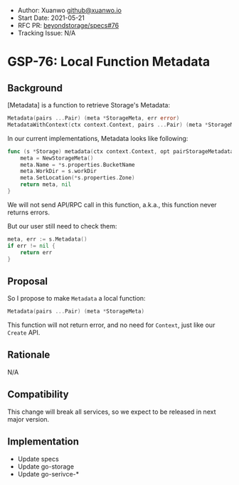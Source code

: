 - Author: Xuanwo <github@xuanwo.io>
- Start Date: 2021-05-21
- RFC PR: [beyondstorage/specs#76](https://github.com/beyondstorage/specs/issues/76)
- Tracking Issue: N/A

# GSP-76: Local Function Metadata

## Background

[Metadata] is a function to retrieve Storage's Metadata:

```go
Metadata(pairs ...Pair) (meta *StorageMeta, err error)
MetadataWithContext(ctx context.Context, pairs ...Pair) (meta *StorageMeta)
```

In our current implementations, Metadata looks like following:

```go
func (s *Storage) metadata(ctx context.Context, opt pairStorageMetadata) (meta *StorageMeta, err error) {
	meta = NewStorageMeta()
	meta.Name = *s.properties.BucketName
	meta.WorkDir = s.workDir
	meta.SetLocation(*s.properties.Zone)
	return meta, nil
}
```

We will not send API/RPC call in this function, a.k.a., this function never returns errors.

But our user still need to check them:

```go
meta, err := s.Metadata()
if err != nil {
	return err
}
```

## Proposal

So I propose to make `Metadata` a local function:

```go
Metadata(pairs ...Pair) (meta *StorageMeta)
```

This function will not return error, and no need for `Context`, just like our `Create` API.

## Rationale

N/A

## Compatibility

This change will break all services, so we expect to be released in next major version.

## Implementation

- Update specs
- Update go-storage
- Update go-serivce-*
